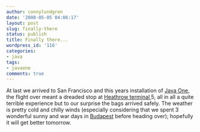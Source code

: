```yaml
---
author: connylundgren
date: '2008-05-05 04:06:17'
layout: post
slug: finally-there
status: publish
title: Finally there...
wordpress_id: '116'
categories:
- java
tags:
- javaone
comments: true
---
```


At last we arrived to San Francisco and this years installation of [Java
One](http://java.sun.com/javaone/sf/index.jsp), the flight over meant a
dreaded stop at [Heathrow terminal
](http://en.wikipedia.org/wiki/Heathrow_Terminal_5_station)5, all in all a
quite terrible experience but to our surprise the bags arrived safely. The
weather is pretty cold and chilly winds (especially considering that we spent
3 wonderful sunny and war days in
[Budapest](http://en.wikipedia.org/wiki/Gellért_Baths) before heading over);
hopefully it will get better tomorrow.

  

